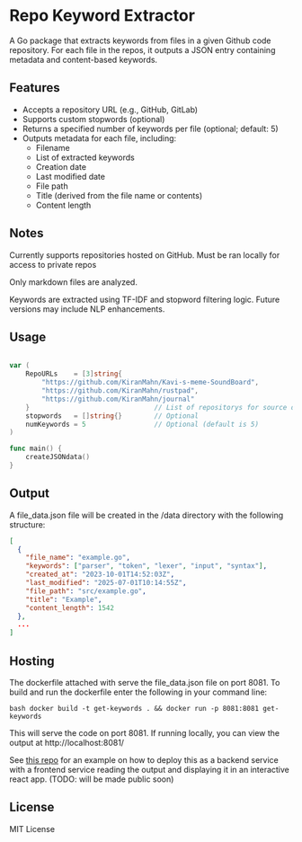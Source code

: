 # Repo Keyword Extractor

A Go package that extracts keywords from files in a given Github code repository. For each file in the repos, it outputs a JSON entry containing metadata and content-based keywords.

## Features
- Accepts a repository URL (e.g., GitHub, GitLab)
- Supports custom stopwords (optional)
- Returns a specified number of keywords per file (optional; default: 5)
- Outputs metadata for each file, including:
  - Filename
  - List of extracted keywords
  - Creation date
  - Last modified date
  - File path
  - Title (derived from the file name or contents)
  - Content length

## Notes
Currently supports repositories hosted on GitHub. Must be ran locally for access to private repos

Only markdown files are analyzed.

Keywords are extracted using TF-IDF and stopword filtering logic. Future versions may include NLP enhancements.

## Usage
```go

var (
	RepoURLs    = [3]string{
        "https://github.com/KiranMahn/Kavi-s-meme-SoundBoard", 
        "https://github.com/KiranMahn/rustpad", 
        "https://github.com/KiranMahn/journal"
    }                               // List of repositorys for source data
	stopwords   = []string{}        // Optional
	numKeywords = 5                 // Optional (default is 5)
)

func main() {
	createJSONdata()
}
```

## Output
A file_data.json file will be created in the /data directory with the following structure:
```json
[
  {
    "file_name": "example.go",
    "keywords": ["parser", "token", "lexer", "input", "syntax"],
    "created_at": "2023-10-01T14:52:03Z",
    "last_modified": "2025-07-01T10:14:55Z",
    "file_path": "src/example.go",
    "title": "Example",
    "content_length": 1542
  },
  ...
]
```

## Hosting
The dockerfile attached with serve the file_data.json file on port 8081.
To build and run the dockerfile enter the following in your command line: 

```bash docker build -t get-keywords . && docker run -p 8081:8081 get-keywords ```

This will serve the code on port 8081. If running locally, you can view the output at http://localhost:8081/ 

See [this repo](https://github.com/KiranMahn/dtr) for an example on how to deploy this as a backend service with a frontend service reading the output and displaying it in an interactive react app. (TODO: will be made public soon)

## License
MIT License